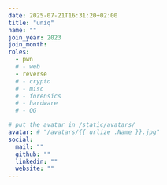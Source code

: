 ```yaml
---
date: 2025-07-21T16:31:20+02:00
title: "uniq"
name: ""
join_year: 2023
join_month:
roles:
  - pwn
  # - web
  - reverse
  # - crypto
  # - misc
  # - forensics
  # - hardware
  # - OG

# put the avatar in /static/avatars/
avatar: # "/avatars/{{ urlize .Name }}.jpg"
social:
  mail: ""
  github: ""
  linkedin: ""
  website: ""
---
```

